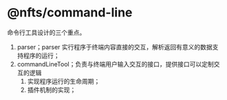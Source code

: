 # @nfts/command-line

命令行工具设计的三个重点。

1. parser；parser 实行程序于终端内容直接的交互，解析返回有意义的数据支持程序的运行；
2. commandLineTool；负责与终端用户输入交互的接口，提供接口可以定制交互的逻辑
   1. 实现程序运行的生命周期；
   2. 插件机制的实现；
